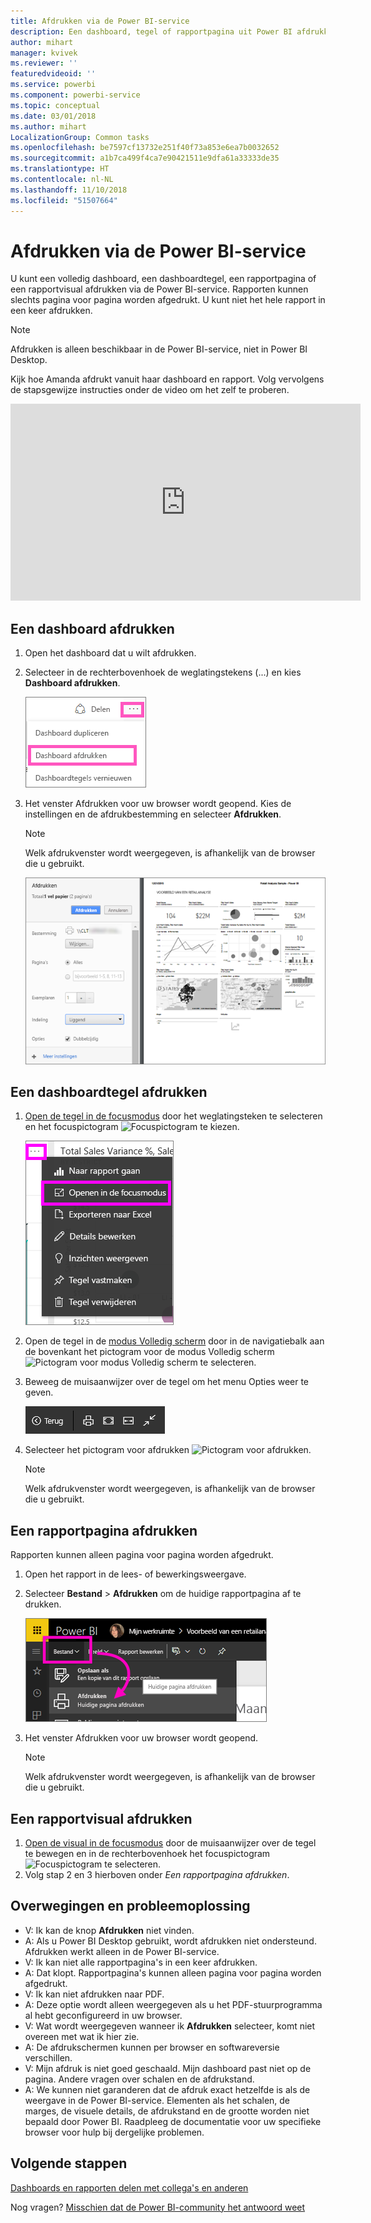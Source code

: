 ```yaml
---
title: Afdrukken via de Power BI-service
description: Een dashboard, tegel of rapportpagina uit Power BI afdrukken.
author: mihart
manager: kvivek
ms.reviewer: ''
featuredvideoid: ''
ms.service: powerbi
ms.component: powerbi-service
ms.topic: conceptual
ms.date: 03/01/2018
ms.author: mihart
LocalizationGroup: Common tasks
ms.openlocfilehash: be7597cf13732e251f40f73a853e6ea7b0032652
ms.sourcegitcommit: a1b7ca499f4ca7e90421511e9dfa61a33333de35
ms.translationtype: HT
ms.contentlocale: nl-NL
ms.lasthandoff: 11/10/2018
ms.locfileid: "51507664"
---
```

# <a name="printing-from-power-bi-service"></a>Afdrukken via de Power BI-service
U kunt een volledig dashboard, een dashboardtegel, een rapportpagina of een rapportvisual afdrukken via de Power BI-service. Rapporten kunnen slechts pagina voor pagina worden afgedrukt. U kunt niet het hele rapport in een keer afdrukken.

> [!NOTE]
> Afdrukken is alleen beschikbaar in de Power BI-service, niet in Power BI Desktop.
> 
> 

Kijk hoe Amanda afdrukt vanuit haar dashboard en rapport. Volg vervolgens de stapsgewijze instructies onder de video om het zelf te proberen.

<iframe width="560" height="315" src="https://www.youtube.com/embed/jtlLGRKBvXY" frameborder="0" allowfullscreen></iframe>

## <a name="print-a-dashboard"></a>Een dashboard afdrukken
1. Open het dashboard dat u wilt afdrukken.
2. Selecteer in de rechterbovenhoek de weglatingstekens (...) en kies **Dashboard afdrukken**.
   
    ![Optie Dashboard afdrukken](./media/end-user-print/pbi_print_dash_ellipses.png)
3. Het venster Afdrukken voor uw browser wordt geopend. Kies de instellingen en de afdrukbestemming en selecteer **Afdrukken**.
   
   > [!NOTE]
   > Welk afdrukvenster wordt weergegeven, is afhankelijk van de browser die u gebruikt.
   > 
   
    ![Dialoogvenster Afdrukken](./media/end-user-print/pbi_print_dash_new2.png)

## <a name="print-a-dashboard-tile"></a>Een dashboardtegel afdrukken
1. [Open de tegel in de focusmodus](end-user-focus.md) door het weglatingsteken te selecteren en het focuspictogram ![Focuspictogram](./media/end-user-print/power-bi-focus-icon.png) te kiezen.
   
    ![Menu met weglatingstekens](./media/end-user-print/menu-options.png)
2. Open de tegel in de [modus Volledig scherm](end-user-focus.md) door in de navigatiebalk aan de bovenkant het pictogram voor de modus Volledig scherm ![Pictogram voor modus Volledig scherm](./media/end-user-print/power-bi-full-screen-icon.png) te selecteren.
3. Beweeg de muisaanwijzer over de tegel om het menu Opties weer te geven.
   
    ![Menu met opties voor volledig scherm](./media/end-user-print/menu-options-new.png)
4. Selecteer het pictogram voor afdrukken ![Pictogram voor afdrukken](./media/end-user-print/print-icon.png).     
   
   > [!NOTE]
   > Welk afdrukvenster wordt weergegeven, is afhankelijk van de browser die u gebruikt.
   > 
   > 

## <a name="print-a-report-page"></a>Een rapportpagina afdrukken
Rapporten kunnen alleen pagina voor pagina worden afgedrukt.

1. Open het rapport in de lees- of bewerkingsweergave.
2. Selecteer **Bestand** > **Afdrukken** om de huidige rapportpagina af te drukken.
   
    ![Menu Bestand in Power BI](./media/end-user-print/power-bi-print.png)
3. Het venster Afdrukken voor uw browser wordt geopend.
   
   > [!NOTE]
   > Welk afdrukvenster wordt weergegeven, is afhankelijk van de browser die u gebruikt.
   > 
   > 

## <a name="print-a-report-visual"></a>Een rapportvisual afdrukken
1. [Open de visual in de focusmodus](end-user-focus.md) door de muisaanwijzer over de tegel te bewegen en in de rechterbovenhoek het focuspictogram ![Focuspictogram](./media/end-user-print/power-bi-focus-icon.png) te selecteren.
2. Volg stap 2 en 3 hierboven onder *Een rapportpagina afdrukken*.

## <a name="considerations-and-troubleshooting"></a>Overwegingen en probleemoplossing
* V: Ik kan de knop **Afdrukken** niet vinden.    
* A: Als u Power BI Desktop gebruikt, wordt afdrukken niet ondersteund.  Afdrukken werkt alleen in de Power BI-service.
* V: Ik kan niet alle rapportpagina's in een keer afdrukken.    
* A: Dat klopt. Rapportpagina's kunnen alleen pagina voor pagina worden afgedrukt.
* V: Ik kan niet afdrukken naar PDF.    
* A: Deze optie wordt alleen weergegeven als u het PDF-stuurprogramma al hebt geconfigureerd in uw browser.    
* V: Wat wordt weergegeven wanneer ik **Afdrukken** selecteer, komt niet overeen met wat ik hier zie.    
* A: De afdrukschermen kunnen per browser en softwareversie verschillen.
* V: Mijn afdruk is niet goed geschaald.  Mijn dashboard past niet op de pagina. Andere vragen over schalen en de afdrukstand.    
* A: We kunnen niet garanderen dat de afdruk exact hetzelfde is als de weergave in de Power BI-service. Elementen als het schalen, de marges, de visuele details, de afdrukstand en de grootte worden niet bepaald door Power BI. Raadpleeg de documentatie voor uw specifieke browser voor hulp bij dergelijke problemen.      

## <a name="next-steps"></a>Volgende stappen
[Dashboards en rapporten delen met collega's en anderen](../service-share-dashboards.md)

Nog vragen? [Misschien dat de Power BI-community het antwoord weet](http://community.powerbi.com/)

